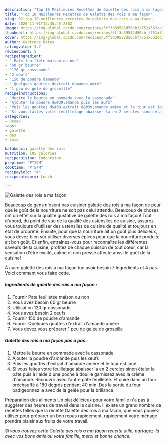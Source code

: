 ```yaml
---
description: "Top 10 Meilleures Recettes de Galette des rois a ma façon"
title: "Top 10 Meilleures Recettes de Galette des rois a ma façon"
slug: 62-top-10-meilleures-recettes-de-galette-des-rois-a-ma-facon
date: 2020-11-01T14:35:45.286Z
image: https://img-global.cpcdn.com/recipes/5ff3d39582d50cbf/751x532cq70/galette-des-rois-a-ma-facon-photo-principale-de-la-recette.jpg
thumbnail: https://img-global.cpcdn.com/recipes/5ff3d39582d50cbf/751x532cq70/galette-des-rois-a-ma-facon-photo-principale-de-la-recette.jpg
cover: https://img-global.cpcdn.com/recipes/5ff3d39582d50cbf/751x532cq70/galette-des-rois-a-ma-facon-photo-principale-de-la-recette.jpg
author: Gertrude Bates
ratingvalue: 3.7
reviewcount: 5
recipeingredient:
- " Pate feuillete maison ou non"
- "60 gr beurre"
- "120 gr cassonade"
- "2 oeufs"
- "150 de poudre damande"
- " Quelques gouttes dextrait damande amre"
- "1 peu de gele de groseille"
recipeinstructions:
- "Mettre le beurre en pommade avec la cassonade"
- "Ajouter la poudre d&#39;amande puis les œufs"
- "Puis les gouttes d&#39;extrait d&#39;amande amère et le tour est joué."
- "Si vous faites votre feuilletage abaisser la en 2 cercles sinon étaler la pâte puis à l&#39;aide d&#39;une poche à douille garnissez avec la crème d&#39;amande. Recouvrir avec l&#39;autre pâte feuilletée. Et cuire dans un four préchauffé à 180 degrés pendant 40 min. Des la sortie du four badigeonnez la avec de la gelée pour la brillance."
categories:
- Resep
tags:
- galette
- des
- rois

katakunci: galette des rois 
nutrition: 105 calories
recipecuisine: Indonesian
preptime: "PT12M"
cooktime: "PT54M"
recipeyield: "4"
recipecategory: Lunch

---
```



![Galette des rois a ma façon](https://img-global.cpcdn.com/recipes/5ff3d39582d50cbf/751x532cq70/galette-des-rois-a-ma-facon-photo-principale-de-la-recette.jpg)

Beaucoup de gens n'osent pas cuisiner galette des rois a ma façon de peur que le goût de la nourriture ne soit pas celui attendu. Beaucoup de choses ont un effet sur la qualité gustative de galette des rois a ma façon! Tout d'abord, du point de vue de la qualité des ustensiles de cuisine, assurez-vous toujours d'utiliser des ustensiles de cuisine de qualité et toujours en état de propreté. Ensuite, pour que la nourriture ait un goût plus délicieux, vous devez bien sûr utiliser diverses épices pour que la nourriture produite ait bon goût. Et enfin, entraînez-vous pour reconnaître les différentes saveurs de la cuisine, profitez de chaque cuisson de tout cœur, car la sensation d'être excité, calme et non pressé affecte aussi le goût de la cuisine!

<!--inarticleads1-->

À cuire galette des rois a ma façon tue avoir besoin 7 Ingrédients et 4 pas. Voici comment vous faire cette.

##### Ingrédients de galette des rois a ma façon :

1. Fournir  Pate feuilletée maison ou non
1. Vous avez besoin 60 gr beurre
1. Utilisation 120 gr cassonade
1. Vous avez besoin 2 oeufs
1. Fournir 150 de poudre d&#39;amande
1. Fournir  Quelques gouttes d&#39;extrait d&#39;amande amère
1. Vous devez vous préparer 1 peu de gelée de groseille




<!--inarticleads2-->

##### Galette des rois a ma façon pas à pas :

1. Mettre le beurre en pommade avec la cassonade
1. Ajouter la poudre d&#39;amande puis les œufs
1. Puis les gouttes d&#39;extrait d&#39;amande amère et le tour est joué.
1. Si vous faites votre feuilletage abaisser la en 2 cercles sinon étaler la pâte puis à l&#39;aide d&#39;une poche à douille garnissez avec la crème d&#39;amande. Recouvrir avec l&#39;autre pâte feuilletée. Et cuire dans un four préchauffé à 180 degrés pendant 40 min. Des la sortie du four badigeonnez la avec de la gelée pour la brillance.




<!--inarticleads1-->

<p>
Préparation des aliments Un plat délicieux pour votre famille n'a pas à suggérer des heures de travail dans la cuisine. Il existe un grand nombre de recettes telles que la recette Galette des rois a ma façon, que vous pouvez utiliser pour préparer un bon repas rapidement, rapidement votre ménage prendra plaisir aux fruits de votre travail.
</p>

<p>
<i>Si vous trouvez cette Galette des rois a ma façon recette utile, partagez-la avec vos bons amis ou votre famille, merci et bonne chance.</i>
</p>
